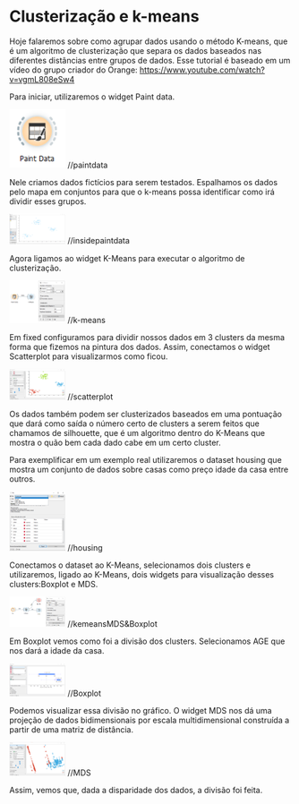 # Clusterização e k-means

Hoje falaremos sobre como agrupar dados usando o método K-means, que é um algoritmo de clusterização que separa os dados baseados nas diferentes distâncias entre grupos de dados. Esse tutorial é baseado em um vídeo do grupo criador do Orange: https://www.youtube.com/watch?v=vgmL808eSw4

Para iniciar, utilizaremos o widget Paint data.

<img src="imgs/Paintdata.png" width="100">
//paintdata

Nele criamos dados fictícios para serem testados. Espalhamos os dados pelo mapa em conjuntos para que o k-means possa identificar como irá dividir esses grupos.

<img src="imgs/InsidePaintdata.png" width="100">
//insidepaintdata

Agora ligamos ao widget K-Means para executar o algoritmo de clusterização.

<img src="imgs/k-means.png" width="100">
//k-means

Em fixed configuramos para dividir nossos dados em 3 clusters da mesma forma que fizemos na pintura dos dados.
Assim, conectamos o widget Scatterplot para visualizarmos como ficou.

<img src="imgs/scatterplot.png" width="100">
//scatterplot

Os dados também podem ser clusterizados baseados em uma pontuação que dará como saída o número certo de clusters a serem feitos que chamamos de silhouette, que é um algoritmo dentro do K-Means que mostra o quão bem cada dado cabe em um certo cluster.

Para exemplificar em um exemplo real utilizaremos o dataset housing que mostra um conjunto de dados sobre casas como preço idade da casa entre outros.

<img src="imgs/housing.png" width="100">
//housing

Conectamos o dataset ao K-Means, selecionamos dois clusters e utilizaremos, ligado ao K-Means, dois widgets para visualização desses clusters:Boxplot e MDS.

<img src="imgs/modeloMDSBoxplot.png" width="100">
//kemeansMDS&Boxplot

Em Boxplot vemos como foi a divisão dos clusters. Selecionamos AGE que nos dará a idade da casa.

<img src="imgs/boxplot.png" width="100">
//Boxplot

Podemos visualizar essa divisão no gráfico. O widget MDS nos dá uma projeção de dados bidimensionais por escala multidimensional construída a partir de uma matriz de distância.

<img src="imgs/MDS.png" width="100">
//MDS

Assim, vemos que, dada a disparidade dos dados, a divisão foi feita.
